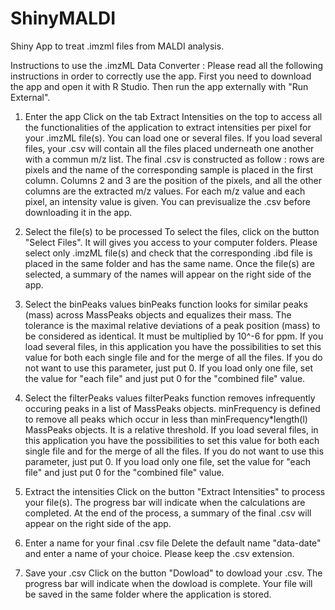 # ShinyMALDI
Shiny App to treat .imzml files from MALDI analysis.

Instructions to use the .imzML Data Converter :
Please read all the following instructions in order to correctly use the app.
First you need to download the app and open it with R Studio.
Then run the app externally with "Run External".



1. Enter the app
Click on the tab Extract Intensities on the top to access all the functionalities of the application to extract intensities per pixel for your .imzML file(s).
You can load one or several files. If you load several files, your .csv will contain all the files placed underneath one another with a commun m/z list.
The final .csv is constructed as follow : rows are pixels and the name of the corresponding sample is placed in the first column. Columns 2 and 3 are the position of the pixels, and all the other columns are the extracted m/z values.
For each m/z value and each pixel, an intensity value is given. You can previsualize the .csv before downloading it in the app.



2. Select the file(s) to be processed
To select the files, click on the button "Select Files". It will gives you access to your computer folders.
Please select only .imzML file(s) and check that the corresponding .ibd file is placed in the same folder and has the same name.
Once the file(s) are selected, a summary of the names will appear on the right side of the app.



3. Select the binPeaks values
binPeaks function looks for similar peaks (mass) across MassPeaks objects and equalizes their mass. The tolerance is the maximal relative deviations of a peak position (mass) to be considered as identical. It must be multiplied by 10^-6 for ppm.
If you load several files, in this application you have the possibilities to set this value for both each single file and for the merge of all the files. If you do not want to use this parameter, just put 0.
If you load only one file, set the value for "each file" and just put 0 for the "combined file" value.



4. Select the filterPeaks values
filterPeaks function removes infrequently occuring peaks in a list of MassPeaks objects. minFrequency is defined to remove all peaks which occur in less than minFrequency*length(l) MassPeaks objects. It is a relative threshold.
If you load several files, in this application you have the possibilities to set this value for both each single file and for the merge of all the files. If you do not want to use this parameter, just put 0.
If you load only one file, set the value for "each file" and just put 0 for the "combined file" value.



5. Extract the intensities
Click on the button "Extract Intensities" to process your file(s). The progress bar will indicate when the calculations are completed.
At the end of the process, a summary of the final .csv will appear on the right side of the app.



6. Enter a name for your final .csv file
Delete the default name "data-date" and enter a name of your choice. Please keep the .csv extension.



7. Save your .csv
Click on the button "Dowload" to dowload your .csv. The progress bar will indicate when the dowload is complete.
Your file will be saved in the same folder where the application is stored.
